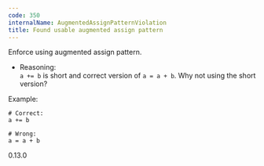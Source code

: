 ```yaml
---
code: 350
internalName: AugmentedAssignPatternViolation
title: Found usable augmented assign pattern
---
```


Enforce using augmented assign pattern.

  - Reasoning:  
    `a += b` is short and correct version of `a = a + b`. Why not using
    the short version?

Example:

    # Correct:
    a += b
    
    # Wrong:
    a = a + b

<div class="versionadded">

0.13.0

</div>